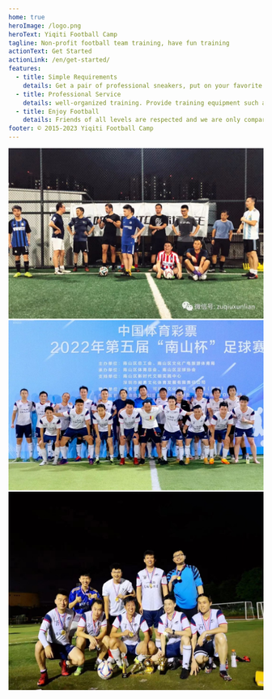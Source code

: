 ```yaml
---
home: true
heroImage: /logo.png
heroText: Yiqiti Football Camp
tagline: Non-profit football team training, have fun training
actionText: Get Started
actionLink: /en/get-started/
features:
  - title: Simple Requirements
    details: Get a pair of professional sneakers, put on your favorite comfortable jersey, and join us for training.
  - title: Professional Service
    details: well-organized training. Provide training equipment such as logo plates, rope ladders, etc. Regular sessions will invite experts to give on-site guidance.
  - title: Enjoy Football
    details: Friends of all levels are respected and we are only compared to our previous selves. Relaxed training atmosphere without social pressure.
footer: © 2015-2023 Yiqiti Football Camp
---
```

<div align=center>
<!-- <img src="./images/iori-1.jpg" width="498"/>
<img src="./images/iori-2.jpg" width="454"/> -->
<img src="./images/wellcome.jpeg" width="960"/>
<img src="./images/nanshancup.jpeg" width="960"/>
<img src="./images/champion.jpeg" width="960"/>
</div>